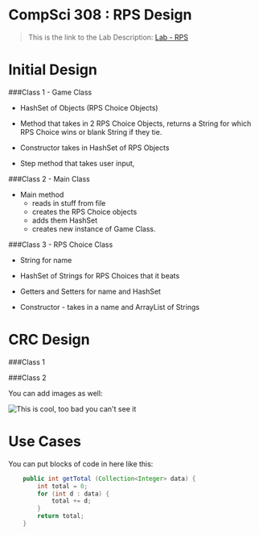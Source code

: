 CompSci 308 : RPS Design
===================

> This is the link to the Lab Description: 
[Lab - RPS](http://www.cs.duke.edu/courses/compsci308/spring16/classwork/02_design_rps/index.php)

Initial Design
=======

###Class 1 - Game Class

* HashSet of Objects (RPS Choice Objects)

* Method that takes in 2 RPS Choice Objects, returns a String for which RPS Choice wins or blank String if they tie.

* Constructor takes in HashSet of RPS Objects

* Step method that takes user input, 


###Class 2 - Main Class

* Main method 
	- reads in stuff from file 
	- creates the RPS Choice objects
	- adds them HashSet 
	- creates new instance of Game Class.


###Class 3 - RPS Choice Class

* String for name

* HashSet of Strings for RPS Choices that it beats

* Getters and Setters for name and HashSet

* Constructor - takes in a name and ArrayList of Strings



CRC Design
=======

###Class 1


###Class 2

You can add images as well:

![This is cool, too bad you can't see it](crc-example.png "Our CRC cards")


Use Cases
=======

You can put blocks of code in here like this:
```java
    public int getTotal (Collection<Integer> data) {
        int total = 0;
        for (int d : data) {
            total += d;
        }
        return total;
    }
```

